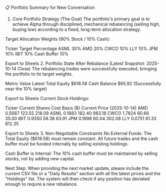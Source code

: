 📋 Portfolio Summary for New Conversation
1. Core Portfolio Strategy (The Goal)
The portfolio's primary goal is to achieve Alpha through disciplined, mechanical rebalancing (selling high, buying low) according to a fixed, long-term allocation strategy.

Target Allocation Weights (90% Stock / 10% Cash):

Ticker	Target Percentage
ASML	30%
AMD	20%
CWCO	10%
LLY	10%
JPM	10%
IBIT	10%
Cash Buffer	10%

Export to Sheets
2. Portfolio State After Rebalance (Latest Snapshot: 2025-10-14 Close)
The rebalancing trades were successfully executed, bringing the portfolio to its target weights.

Metric	Value
Latest Total Equity	$618.58
Cash Balance	$65.92 (Successfully near the 10% target)

Export to Sheets
Current Stock Holdings:

Ticker	Current Shares	Cost Basis ($)	Current Price (2025-10-14)
AMD	0.5687	123.55	218.09
ASML	0.1883	182.40	983.18
CWCO	1.7824	60.66	35.00
IBIT	0.9350	58.38	63.91
JPM	0.1998	60.04	302.08
LLY	0.0751	61.33	812.35

Export to Sheets
3. Non-Negotiable Constraints
No External Funds: The Total Equity ($618.58) must remain constant. All future trades and the cash buffer must be funded internally by selling existing holdings.

Cash Buffer is Internal: The 10% cash buffer must be maintained by selling stocks, not by adding new capital.

Next Step: When providing the next market update, please include the current CSV file or a "Daily Results" section with all the latest prices and the "Holdings" list. The system will then check if any position has deviated enough to require a new rebalance.